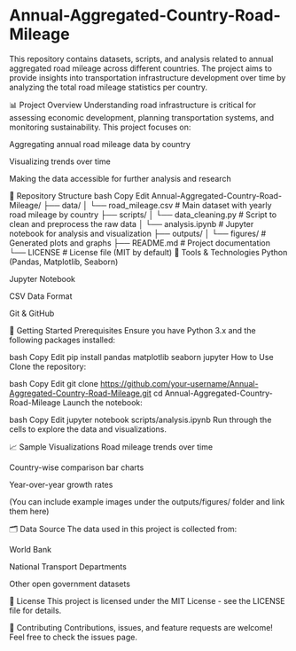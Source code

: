 # Annual-Aggregated-Country-Road-Mileage
This repository contains datasets, scripts, and analysis related to annual aggregated road mileage across different countries. The project aims to provide insights into transportation infrastructure development over time by analyzing the total road mileage statistics per country.

📊 Project Overview
Understanding road infrastructure is critical for assessing economic development, planning transportation systems, and monitoring sustainability. This project focuses on:

Aggregating annual road mileage data by country

Visualizing trends over time

Making the data accessible for further analysis and research

📁 Repository Structure
bash
Copy
Edit
Annual-Aggregated-Country-Road-Mileage/
├── data/
│   └── road_mileage.csv              # Main dataset with yearly road mileage by country
├── scripts/
│   └── data_cleaning.py              # Script to clean and preprocess the raw data
│   └── analysis.ipynb                # Jupyter notebook for analysis and visualization
├── outputs/
│   └── figures/                      # Generated plots and graphs
├── README.md                         # Project documentation
└── LICENSE                           # License file (MIT by default)
🧰 Tools & Technologies
Python (Pandas, Matplotlib, Seaborn)

Jupyter Notebook

CSV Data Format

Git & GitHub

🚀 Getting Started
Prerequisites
Ensure you have Python 3.x and the following packages installed:

bash
Copy
Edit
pip install pandas matplotlib seaborn jupyter
How to Use
Clone the repository:

bash
Copy
Edit
git clone https://github.com/your-username/Annual-Aggregated-Country-Road-Mileage.git
cd Annual-Aggregated-Country-Road-Mileage
Launch the notebook:

bash
Copy
Edit
jupyter notebook scripts/analysis.ipynb
Run through the cells to explore the data and visualizations.

📈 Sample Visualizations
Road mileage trends over time

Country-wise comparison bar charts

Year-over-year growth rates

(You can include example images under the outputs/figures/ folder and link them here)

🗂️ Data Source
The data used in this project is collected from:

World Bank

National Transport Departments

Other open government datasets

📄 License
This project is licensed under the MIT License - see the LICENSE file for details.

🙌 Contributing
Contributions, issues, and feature requests are welcome! Feel free to check the issues page.
